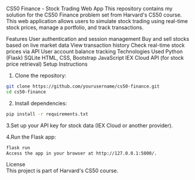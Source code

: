 CS50 Finance - Stock Trading Web App
This repository contains my solution for the CS50 Finance problem set from Harvard's CS50 course. This web application allows users to simulate stock trading using real-time stock prices, manage a portfolio, and track transactions.

Features
User authentication and session management
Buy and sell stocks based on live market data
View transaction history
Check real-time stock prices via API
User account balance tracking
Technologies Used
Python (Flask)
SQLite
HTML, CSS, Bootstrap
JavaScript
IEX Cloud API (for stock price retrieval)
Setup Instructions
1. Clone the repository:
```bash
git clone https://github.com/yourusername/cs50-finance.git
cd cs50-finance
```
2. Install dependencies:
```bash
pip install -r requirements.txt
```
3.Set up your API key for stock data (IEX Cloud or another provider).

4.Run the Flask app:
```bash
flask run
Access the app in your browser at http://127.0.0.1:5000/.
```
License <br>
This project is part of Harvard's CS50 course.
